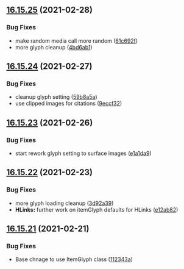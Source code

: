 ## [16.15.25](https://github.com/phandcock/GrampsView/compare/v16.15.24...v16.15.25) (2021-02-28)


### Bug Fixes

* make random media call more random ([61c692f](https://github.com/phandcock/GrampsView/commit/61c692fc0d7a3213a941cce12d5a369dd24a643b))
* more glyph cleanup ([4bd6ab1](https://github.com/phandcock/GrampsView/commit/4bd6ab1b49cd151f3c346c5adcc01a16c96b65ea))



## [16.15.24](https://github.com/phandcock/GrampsView/compare/v16.15.23...v16.15.24) (2021-02-27)


### Bug Fixes

* cleanup glyph setting ([59b8a5a](https://github.com/phandcock/GrampsView/commit/59b8a5a3f804185546b5fc8c3ab70d95623be6da))
* use clipped images for citations ([9eccf32](https://github.com/phandcock/GrampsView/commit/9eccf32d0abcbcf42caacf5e1b83af14b481d2e7))



## [16.15.23](https://github.com/phandcock/GrampsView/compare/v16.15.22...v16.15.23) (2021-02-26)


### Bug Fixes

* start rework glyph setting to surface images ([e1a1da9](https://github.com/phandcock/GrampsView/commit/e1a1da90c7591cd5f8f4869256225a777e163be5))



## [16.15.22](https://github.com/phandcock/GrampsView/compare/v16.15.21...v16.15.22) (2021-02-23)


### Bug Fixes

* more glyph loading cleanup ([3d92a39](https://github.com/phandcock/GrampsView/commit/3d92a39ce5319d056d6ce728e00a06f84215b2f9))
* **HLinks:** further work on itemGlyph defaults for HLinks ([e12ab82](https://github.com/phandcock/GrampsView/commit/e12ab821a494f31d26dc3e0b07402d2d587d43f4))



## [16.15.21](https://github.com/phandcock/GrampsView/compare/v16.15.20...v16.15.21) (2021-02-21)


### Bug Fixes

* Base chnage to use ItemGlyph class ([112343a](https://github.com/phandcock/GrampsView/commit/112343aedd7236b85422f31145b18f551b5e6ccc))



